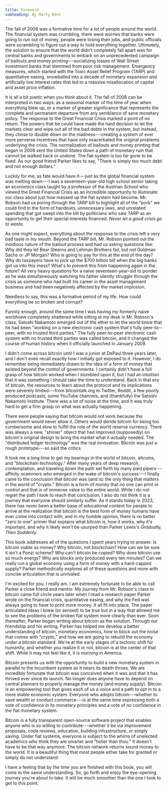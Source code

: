 ```yaml
---
title: Foreword
subheading: By Marty Bent
---
```


The fall of 2008 was a formative time for a lot of people around the world. The financial system was crumbling, there were worries that banks were going to run out of money, people were losing their jobs, and public officials were scrambling to figure out a way to hold everything together. Ultimately, the solution to ensure that the world didn't completely fall apart was for central banks and governments to embark on an unprecedented campaign of bailouts and money printing---socializing losses of Wall Street investment banks that stemmed from poor risk management. Emergency measures, which started with the Toxic Asset Relief Program (TARP) and quantitative easing, snowballed into a decade of monetary expansion and artificially low interest rates that led to a massive misallocation of capital and asset price inflation.

It is all a bit poetic when you think about it. The fall of 2008 can be interpreted in two ways: as a seasonal marker of the time of year when everything blew up, or a marker of greater significance that represents the complete and permanent departure from any semblance of sane monetary policy. The response to the Great Financial Crisis marked a point of no return. The powers that be could have made the hard decision to let the markets clear and wipe out all of the bad debts in the system, but instead, they chose to double down on the madness---creating a system of ever more perverse incentives that have only exacerbated the original problems underlying the crisis. The normalization of bailouts and money printing that began in 2008 sent the United States down a path of monetary ruin that cannot be walked back or undone. The fiat system is too far gone to be fixed. As our good friend Parker likes to say, "There is simply too much debt and not enough dollars."

Luckily for me, as fate would have it---just as the global financial system was melting down---I was a seventeen-­year-­old high school senior taking an economics class taught by a professor of the Austrian School who viewed the Great Financial Crisis as an incredible opportunity to illuminate our class about just how messed up the fiat system had become. Mr. Robson had us poring through the TARP bill to highlight all of the "pork" we could find in the form of handouts, unnecessary laws, and unrelated spending that got swept into the bill by politicians who saw TARP as an opportunity to get their special interests financed. _Never let a good crisis go to waste._

As one might expect, everything about the response to the crisis left a very bad taste in my mouth. Beyond the TARP bill, Mr. Robson pointed out the insidious nature of the bailout process and had us asking questions like: Why did they let Bear Stearns and Lehman Brothers fail, but not Goldman Sachs or JP Morgan? Who is going to pay for this at the end of the day? Why do taxpayers have to pick up the \$700 billion bill when the big banks got us into this mess? What's to prevent this from happening again in the future? All very heavy questions for a naive seventeen-­year-­old to ponder as he was simultaneously watching his father silently struggle through the crisis as someone who had built his career in the asset management business and had been negatively affected by the market implosion.

Needless to say, this was a formative period of my life. How could everything be so broken and corrupt?

Funnily enough, around the same time I was having my formerly naive worldview completely shattered while sitting at my desk in Mr. Robson's class, Satoshi Nakamoto emerged out of the ether to let the world know that he had been "working on a new electronic cash system that's fully peer-­to-­peer, with no trusted third parties." The fully peer-­to-­peer electronic cash system with no trusted third parties was called bitcoin, and it changed the course of human history when it officially launched in January 2009.

I didn't come across bitcoin until I was a junior at DePaul three years later, and I don't even recall exactly how I initially got exposed to it. However, I do remember being immediately drawn to the idea of a form of money that existed beyond the control of governments. I certainly didn't have a full grasp of how bitcoin worked when I stumbled upon it, but I had an intuition that it was something I should take the time to understand. Back in that era of bitcoin, the resources to learn about the protocol and its implications were severely limited---from bitcointalk.org to Twitter, Reddit, a few poorly produced podcasts, some YouTube channels, and (thankfully) the Satoshi Nakamoto Institute. There was a lot of noise at the time, and it was truly hard to get a firm grasp on what was actually happening.

There were people saying that bitcoin would not work because the government would never allow it. Others would deride bitcoin for being too cumbersome and slow to fulfill the role of the world reserve currency. There was always a new, "shinier" object that had improved (supposedly) on bitcoin's original design to bring the market what it actually needed. The "distributed ledger technology" was the real innovation. Bitcoin was just a rough prototype---so said the critics.

It took me a long time to get my bearings in the world of bitcoin, altcoins, and "blockchain technology." After many years of deep research, contemplation, and traveling down the path set forth by many pied pipers---affinity scammers who emerged in the wake of bitcoin's success---I finally came to the conclusion that bitcoin was (and is) the only thing that matters in the world of "crypto." Bitcoin is a form of money that no one can print or control and that is of immense value to the entire world. While I do not regret the path I took to reach that conclusion, I also do not think it is a journey that everyone should similarly suffer. As it stands today in 2023, there has never been a better base of educational content for people to arrive at the realization that bitcoin is the best form of money humans have ever come into contact with, and in my humble opinion, there is no better "zero to one" primer that explains what bitcoin is, how it works, why it's important, and why it likely won't be usurped than Parker Lewis's _Gradually, Then Suddenly_.

This book addresses all of the questions I spent years trying to answer. Is bitcoin viable as money? Why bitcoin, not blockchain? How can we be sure it isn't a Ponzi scheme? Why can't bitcoin be copied? Why does bitcoin use so much energy? Why are blocks only produced every ten minutes? Can we really run a global economy using a form of money with a hard-­capped supply? Parker methodically explores all of these questions and more with concise articulation that is unrivaled.

I'm excited for you. I really am. I am extremely fortunate to be able to call Parker a close friend and mentor. My journey from Mr. Robson's class to bitcoin came full circle years later when I read a research paper Parker wrote on the financial crisis, quantitative easing, and why the Fed was always going to have to print more money. It all fit into place. The paper articulated ideas I knew (or sensed) to be true but in a way that allowed me to see the problems of the broken fiat system more clearly than ever. Soon thereafter, Parker began writing about bitcoin as the solution. Through our friendship and his writing, Parker has helped me develop a better understanding of bitcoin, monetary economics, how to block out the noise that comes with "crypto," and how we are going to rebuild the economy under a bitcoin standard. We're at the early stages of a tectonic shift for humanity, and whether you realize it or not, bitcoin is at the center of that shift. While it may not feel like it, it is _morning_ in America.

Bitcoin presents us with the opportunity to build a new monetary system in parallel to the incumbent system as it nears its death throes. We are incredibly fortunate that bitcoin was conceived when it was and that it has thrived ever since its launch. No longer does anyone have to depend on central planners to properly manage the money (and money supply). Bitcoin is an empowering tool that gives each of us a voice and a path to opt in to a more stable economic system. Everyone who adopts bitcoin---whether to save wealth or conduct commerce---is at the same time expressing both a vote of confidence in its monetary principles and a vote of no confidence in the fiat monetary system.

Bitcoin is a fully transparent open-­source software project that enables anyone who is so willing to contribute---whether it be via improvement proposals, code reviews, education, building infrastructure, or simply saving. Under fiat systems, everyone is subject to the whims of unelected academics who think they are smarter and "holier than thou." It doesn't have to be that way anymore. The bitcoin network returns sound money to the world. It is a beautiful thing that most people either take for granted or simply do not understand.

I have a feeling that by the time you are finished with this book, you will come to the same understanding. So, go forth and enjoy the eye-­opening journey you're about to take. It will be much smoother than the one I took to get to this point.
